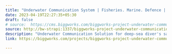 ```yaml
---
title: "Underwater Communication System | Fisheries. Marine. Defence | Biggworks"
date: 2023-04-19T22:27:35+05:30
draft: false
# source:  https://cms.biggworks.com/biggworks-project-underwater-communication-system
source: http://bw-strapi:1337/biggworks-project-underwater-communication-system
description: "Underwater Communication Solution for deep-sea diver's safety."
link: https://biggworks.com/projects/biggworks-project-underwater-communication-system/

---
```


